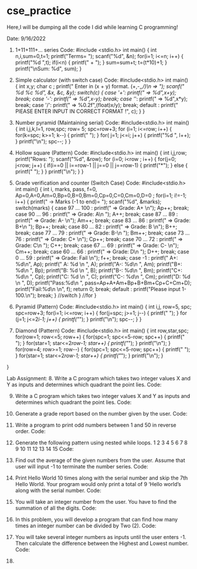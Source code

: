 # cse_practice
Here,I will be dumping all the code I did while learning C programming!

Date: 9/16/2022

1. 1+11+111+... series
Code:
#include <stdio.h>
int main()
{
    int n,i,sum=0,t=1;
    printf("Terms= ");
    scanf("%d", &n);
    for(i=1; i<=n; i++)
        {
        printf("%d ",t);
        if(i<n)
            {
            printf(" + ");
            }
        sum=sum+t;
        t=(t*10)+1;
        }
    printf("\nSum: %d", sum);
}

2. Simple calculator (with switch case)
Code:
#include<stdio.h>
int main()
{
    int x,y;
    char c ;
    printf(" Enter in (x + y) format. (+,-,*,/)\n => ");
    scanf(" %d %c %d", &x, &c, &y);
    switch(c)
        {
        case '+':
            printf(" => %d",x+y);
            break;
        case '-':
            printf(" => %d",x-y);
            break;
        case '*':
            printf(" => %d",x*y);
            break;
        case '/':
            printf(" => %0.2f",(float)x/y);
            break;
        default :
            printf(" PlEASE ENTER INPUT IN CORRECT FORMAT !", c);
        }
}

3. Number pyramid (Maintaining serial)
Code:
#include<stdio.h>
int main()
{
    int i,j,k,l=1, row,spc;
    row= 5;
    spc=row+3;
    for (i=1; i<=row; i++)
        {
        for(k=spc; k>=1; k--)
            {
            printf(" ");
            }
        for( j=1; j<=i; j++)
            {
            printf("%d ", l++);
            }
        printf("\n");
        spc--;
        }
}

4. Hollow square (Pattern)
Code: 
#include<stdio.h>
int main()
{
    int i,j,row;
    printf("Rows: ");
    scanf("%d", &row);
    for (i=0; i<row ; i++)
        {
        for(j=0; j<row; j++)
            {
            if(i==0 || i==row-1 || j==0 || j==row-1)
                {
                printf("*");
                }
            else
                {
                printf(" ");
                }
            }
        printf("\n");
        }
}

5. Grade verification and counter (Switch Case)
Code:
#include<stdio.h>
int main()
{
    int i, marks, pass, f=0, Ap=0,A=0,Am=0,Bp=0,B=0,Bm=0,Cp=0,C=0,Cm=0,D=0 ;
    for(i=1; i!=-1; i++)
        {
        printf(" -> Marks (-1 to end)= ");
        scanf("%d", &marks);
        switch(marks)
            {
            case 97 ... 100 :
                printf(" => Grade: A+ \n");
                Ap++;
                break;
            case 90 ... 96 :
                printf(" => Grade: A\n ");
                A++;
                break;
            case 87 ... 89 :
                printf(" => Grade: A- \n");
                Am++;
                break;
            case 83 ... 86 :
                printf(" => Grade: B+\n ");
                Bp++;
                break;
            case 80 ... 82 :
                printf(" => Grade: B \n");
                B++;
                break;
            case 77 ... 79 :
                printf(" => Grade: B-\n ");
                Bm++;
                break;
            case 73 ... 76 :
                printf(" => Grade: C+ \n");
                Cp++;
                break;
            case 70 ... 72 :
                printf(" => Grade: C\n ");
                C++;
                break;
            case 67 ... 69 :
                printf(" => Grade: C- \n");
                Cm++;
                break;
            case 60 ... 66 :
                printf(" => Grade: D\n ");
                D++;
                break;
            case 0 ... 59 :
                printf(" => Grade: Fail \n");
                f++;
                break;
            case -1 :
                printf(" A+:  %d\n", Ap);
                printf(" A:   %d \n ", A);
                printf("A-:  %d\n ", Am);
                printf("B+:  %d\n ", Bp);
                printf("B:   %d \n ", B);
                printf("B-:  %d\n ", Bm);
                printf("C+:  %d\n ", Cp);
                printf("C:   %d \n ", C);
                printf("C-:  %d\n ", Cm);
                printf("D:   %d \n ", D);
                printf("Pass:%d\n ", pass=Ap+A+Am+Bp+B+Bm+Cp+C+Cm+D);
                printf("Fail:%d\n \n", f);
                return 0;
                break;
            default :
                printf("Please input 1-100.\n");
                break;
            } //switch
        } //for
}

6. Pyramid (Pattern)
Code:
#include<stdio.h>
int main()
{
    int i,j, row=5, spc;
    spc=row+3;
    for(i=1; i<=row; i++)
        {
        for(j=spc; j>=1; j--)
            {
            printf(" ");
            }
        for (j=1; j<=2*i-1; j++)
            {
            printf("*");
            }
        printf("\n");
        spc--;
        }
}

7. Diamond (Pattern)
Code:
#include<stdio.h>
int main()
{
    int row,star,spc;
    for(row=1; row<=5; row++)
        {
        for(spc=1; spc<=5-row; spc++)
            {
            printf(" ");
            }
        for(star=1; star<=2*row-1; star++)
            {
            printf("*");
            }
            printf("\n");
        }
    for(row=4; row>=1; row--)
        {
        for(spc=1; spc<=5-row; spc++)
            {
            printf(" ");
            }
        for(star=1; star<=2*row-1; star++)
            {
            printf("*");
            }
            printf("\n");
        }

}

Lab Assignment:
8. Write a C program which takes two integer values X and Y as inputs and determines which quadrant the point lies. 
Code:

9. Write a C program which takes two integer values X and Y as inputs and determines which quadrant the point lies. 
Code:

10. Generate a grade report based on the number given by the user.
Code:

11. Write a program to print odd numbers between 1 and 50 in reverse order. 
Code:

12. Generate the following pattern using nested while loops.
1
2 3
4 5 6
7 8 9 10
11 12 13 14 15
Code:


13. Find out the average of the given numbers from the user. Assume that user will input -1 to terminate the number series. 
Code:

14. Print Hello World 10 times along with the serial number and skip the 7th Hello World. Your program would only print a total of 9 ‘Hello world’s along with the serial number. 
Code:

15. You will take an integer number from the user. You have to find the summation of all the digits. 
Code:

16. In this problem, you will develop a program that can find how many times an integer number can be divided by Two (2).
Code:

17. You will take several integer numbers as inputs until the user enters -1. Then calculate the difference between the Highest and Lowest number.
Code:

18. 
